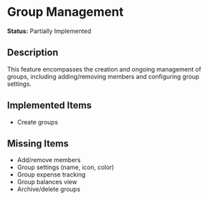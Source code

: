 # Group Management

**Status:** Partially Implemented

## Description
This feature encompasses the creation and ongoing management of groups, including adding/removing members and configuring group settings.

## Implemented Items
- Create groups

## Missing Items
- Add/remove members
- Group settings (name, icon, color)
- Group expense tracking
- Group balances view
- Archive/delete groups
